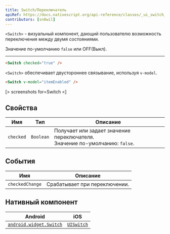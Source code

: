 ```yaml
---
title: Switch/Переключатель
apiRef: https://docs.nativescript.org/api-reference/classes/_ui_switch_.switch
contributors: [sn0wil]
---
```


`<Switch>` - визуальный компонент, дающий пользователю возможность переключения между двумя состояниями.

Значение по-умолчанию `false` или OFF(Выкл).

---

```html
<Switch checked="true" />
```

`<Switch>` обеспечивает двустороннее связывание, используя `v-model`.

```html
<Switch v-model="itemEnabled" />
```

[> screenshots for=Switch <]

## Свойства

| Имя | Тип | Описание |
|------|------|-------------|
| `checked` | `Boolean` | Получает или задает значение переключателя.<br/>Значение по-умолчанию: `false`.

## События

| Имя | Описание |
|------|-------------|
| `checkedChange`| Срабатывает при переключении.

## Нативный компонент

| Android | iOS |
|---------|-----|
| [`android.widget.Switch`](https://developer.android.com/reference/android/widget/Switch.html) | [`UISwitch`](https://developer.apple.com/documentation/uikit/uiswitch)
